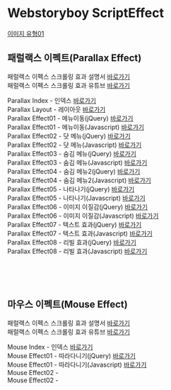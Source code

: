 # Webstoryboy ScriptEffect





<a href="https://webstoryboy.github.io/ScriptEffect/webstoryboy/book/01_webstandard/00_image/image_doc01.html">이미지 유형01</a><br>




## 패럴랙스 이펙트(Parallax Effect)<br>

패럴랙스 이펙스 스크롤링 효과 설명서 <a href="https://wtss.tistory.com/category/%EC%8A%A4%ED%81%AC%EB%A6%BD%ED%8A%B8%20%ED%9A%A8%EA%B3%BC/04%20PARALLAX%20EFFECT">바로가기</a><br>
패럴랙스 이펙스 스크롤링 효과 유튜브 <a href="https://www.youtube.com/watch?v=v7qAG4wbGuM&list=PL4UVBBIc6giLyo7D6eY2dSCLKDrhChkSD">바로가기</a>

Parallax Index - 인덱스 <a href="https://webstoryboy.github.io/ScriptEffect/webstoryboy/parallaxEffect/parallaxIndex.html">바로가기</a><br>
Parallax Layout - 레이아웃 <a href="https://webstoryboy.github.io/ScriptEffect/webstoryboy/parallaxEffect/parallaxLayout.html">바로가기</a><br>
Parallax Effect01 - 메뉴이동(jQuery) <a href="https://webstoryboy.github.io/ScriptEffect/webstoryboy/parallaxEffect/parallaxEffect01-jquery.html">바로가기</a><br>
Parallax Effect01 - 메뉴이동(Javascript) <a href="https://webstoryboy.github.io/ScriptEffect/webstoryboy/parallaxEffect/parallaxEffect01-javascript.html">바로가기</a><br>
Parallax Effect02 - 닷 메뉴(jQuery) <a href="https://webstoryboy.github.io/ScriptEffect/webstoryboy/parallaxEffect/parallaxEffect02-jquery.html">바로가기</a><br>
Parallax Effect02 - 닷 메뉴(Javascript) <a href="https://webstoryboy.github.io/ScriptEffect/webstoryboy/parallaxEffect/parallaxEffect02-javascript.html">바로가기</a><br>
Parallax Effect03 - 숨김 메뉴(jQuery) <a href="https://webstoryboy.github.io/ScriptEffect/webstoryboy/parallaxEffect/parallaxEffect03-jquery.html">바로가기</a><br>
Parallax Effect03 - 숨김 메뉴(Javascript) <a href="https://webstoryboy.github.io/ScriptEffect/webstoryboy/parallaxEffect/parallaxEffect03-javascript.html">바로가기</a><br>
Parallax Effect04 - 숨김 메뉴2(jQuery) <a href="https://webstoryboy.github.io/ScriptEffect/webstoryboy/parallaxEffect/parallaxEffect04-jquery.html">바로가기</a><br>
Parallax Effect04 - 숨김 메뉴2(Javascript) <a href="https://webstoryboy.github.io/ScriptEffect/webstoryboy/parallaxEffect/parallaxEffect04-javascript.html">바로가기</a><br>
Parallax Effect05 - 나타나기(jQuery) <a href="https://webstoryboy.github.io/ScriptEffect/webstoryboy/parallaxEffect/parallaxEffect05-jquery.html">바로가기</a><br>
Parallax Effect05 - 나타나기(Javascript) <a href="https://webstoryboy.github.io/ScriptEffect/webstoryboy/parallaxEffect/parallaxEffect05-javascript.html">바로가기</a><br>
Parallax Effect06 - 이미지 이질감(jQuery) <a href="https://webstoryboy.github.io/ScriptEffect/webstoryboy/parallaxEffect/parallaxEffect06-jquery.html">바로가기</a><br>
Parallax Effect06 - 이미지 이질감(Javascript) <a href="https://webstoryboy.github.io/ScriptEffect/webstoryboy/parallaxEffect/parallaxEffect06-javascript.html">바로가기</a><br>
Parallax Effect07 - 텍스트 효과(jQuery) <a href="https://webstoryboy.github.io/ScriptEffect/webstoryboy/parallaxEffect/parallaxEffect07-jquery.html">바로가기</a><br>
Parallax Effect07 - 텍스트 효과(Javascript) <a href="https://webstoryboy.github.io/ScriptEffect/webstoryboy/parallaxEffect/parallaxEffect07-javascript.html">바로가기</a><br>
Parallax Effect08 - 리빌 효과(jQuery) <a href="https://webstoryboy.github.io/ScriptEffect/webstoryboy/parallaxEffect/parallaxEffect08-jquery.html">바로가기</a><br>
Parallax Effect08 - 리빌 효과(Javascript) <a href="https://webstoryboy.github.io/ScriptEffect/webstoryboy/parallaxEffect/parallaxEffect08-javascript.html">바로가기</a><br>

<br>
<br>
<br>

## 마우스 이펙트(Mouse Effect)<br>

패럴랙스 이펙스 스크롤링 효과 설명서 <a href="https://wtss.tistory.com/category/%EC%8A%A4%ED%81%AC%EB%A6%BD%ED%8A%B8%20%ED%9A%A8%EA%B3%BC/02%20MOUSE%20EFFECT">바로가기</a><br>
패럴랙스 이펙스 스크롤링 효과 유튜브 <a href="https://www.youtube.com/watch?v=D2g-QBlb_ZY&list=PL4UVBBIc6giLdK1TMPZl_m1syoZQkjBZz">바로가기</a><br>

Mouse Index - 인덱스 <a href="https://webstoryboy.github.io/ScriptEffect/webstoryboy/mouseEffect/mouseIndex.html">바로가기</a><br>
Mouse Effect01 - 따라다니기(jQuery) <a href="https://webstoryboy.github.io/ScriptEffect/webstoryboy/mouseEffect/mouseEffect01-jquery.html">바로가기</a><br>
Mouse Effect01 - 따라다니기(Javascript) <a href="https://webstoryboy.github.io/ScriptEffect/webstoryboy/mouseEffect/mouseEffect01-javascript.html">바로가기</a><br>
Mouse Effect02 - <br>
Mouse Effect02 - <br>


